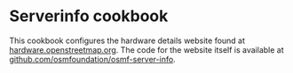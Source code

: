 # Serverinfo cookbook

This cookbook configures the hardware details website found at
[hardware.openstreetmap.org](https://hardware.openstreetmap.org). The code for
the website itself is available at [github.com/osmfoundation/osmf-server-info](https://github.com/osmfoundation/osmf-server-info).
